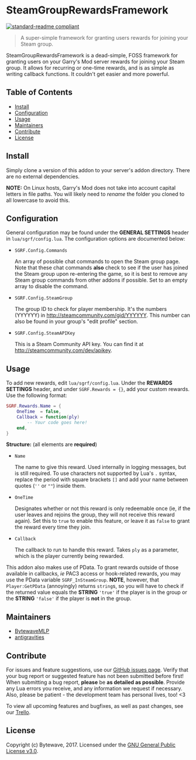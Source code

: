 # SteamGroupRewardsFramework

[![standard-readme compliant](https://img.shields.io/badge/readme%20style-standard-brightgreen.svg?style=flat-square)](https://github.com/RichardLitt/standard-readme)

> A super-simple framework for granting users rewards for joining your Steam group.

SteamGroupRewardsFramework is a dead-simple, FOSS framework for granting users on your Garry's Mod server rewards for joining your Steam group. It allows for recurring or one-time rewards, and is as simple as writing callback functions. It couldn't get easier and more powerful.

## Table of Contents

- [Install](#install)
- [Configuration](#configuration)
- [Usage](#usage)
- [Maintainers](#maintainers)
- [Contribute](#contribute)
- [License](#license)

## Install

Simply clone a version of this addon to your server's addon directory. There are no external dependencies.

**NOTE:** On Linux hosts, Garry's Mod does not take into account capital letters in file paths. You will likely need to _rename_ the folder you cloned to all lowercase to avoid this.

## Configuration

General configuration may be found under the **GENERAL SETTINGS** header in `lua/sgrf/config.lua`. The configuration options are documented below:

- `SGRF.Config.Commands`

  An array of possible chat commands to open the Steam group page. Note that these chat commands **also** check to see if the user has joined the Steam group upon re-entering the game, so it is best to remove any Steam group commands from other addons if possible. Set to an empty array to disable the command.
  
- `SGRF.Config.SteamGroup`

  The group ID to check for player membership. It's the numbers (YYYYYY) in http://steamcommunity.com/gid/YYYYYY. This number can also be found in your group's "edit profile" section.

- `SGRF.Config.SteamAPIKey`

  This is a Steam Community API key. You can find it at http://steamcommunity.com/dev/apikey.

## Usage

To add new rewards, edit `lua/sgrf/config.lua`. Under the **REWARDS SETTINGS** header, and under `SGRF.Rewards = {}`, add your custom rewards. Use the following format:

```lua
SGRF.Rewards.Name = {
	OneTime  = false,
	Callback = function(ply)
		-- Your code goes here!
	end,
}
```

**Structure:** (all elements are **required**)

- `Name`

  The name to give this reward. Used internally in logging messages, but is still required. To use characters not supported by Lua's `.` syntax, replace the period with square brackets `[]` and add your name between quotes (`''` or `""`) inside them.
  
- `OneTime`

  Designates whether or not this reward is only redeemable once (ie, if the user leaves and rejoins the group, they will not receive this reward again). Set this to `true` to enable this feature, or leave it as `false` to grant the reward every time they join.

- `Callback`

  The callback to run to handle this reward. Takes `ply` as a parameter, which is the player currently being rewarded.

This addon also makes use of PData. To grant rewards outside of those available in callbacks, _ie_ PAC3 access or hook-related rewards, you may use the PData variable `SGRF_InSteamGroup`. **NOTE**, however, that `Player:GetPData` (annoyingly) returns `string`s, so you will have to check if the returned value equals the **STRING** `'true'` if the player is in the group or the **STRING** `'false'` if the player is **not** in the group.

## Maintainers

- [BytewaveMLP](https://github.com/BytewaveMLP)
- [antigravities](https://alexandra.moe/)

## Contribute

For issues and feature suggestions, use our [GitHub issues page](https://github.com/BytewaveMLP/SteamGroupRewardsFramework/issues). Verify that your bug report or suggested feature has not been submitted before first! When submitting a bug report, **please** be **as detailed as possible**. Provide any Lua errors you receive, and any information we request if necessary. Also, please be patient - the development team has personal lives, too! <3

To view all upcoming features and bugfixes, as well as past changes, see our [Trello](https://trello.com/b/tIDu8ShH/steam-group-rewards).

## License

Copyright (c) Bytewave, 2017. Licensed under the [GNU General Public License v3.0](LICENSE).
